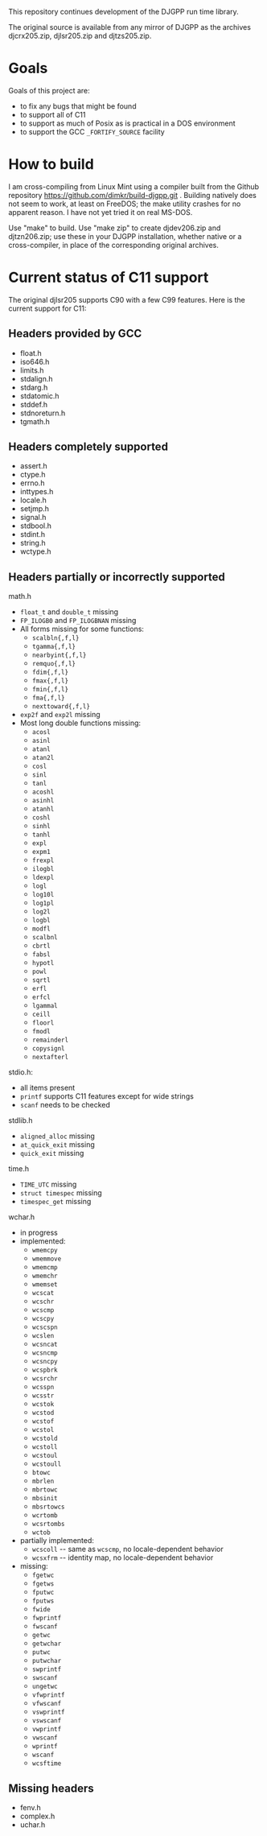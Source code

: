 This repository continues development of the DJGPP run time library.

The original source is available from any mirror of DJGPP as the archives
djcrx205.zip, djlsr205.zip and djtzs205.zip.

Goals
=====

Goals of this project are:

* to fix any bugs that might be found
* to support all of C11
* to support as much of Posix as is practical in a DOS environment
* to support the GCC `_FORTIFY_SOURCE` facility

How to build
============

I am cross-compiling from Linux Mint using a compiler built from the Github
repository https://github.com/dimkr/build-djgpp.git . Building natively does
not seem to work, at least on FreeDOS; the make utility crashes for no apparent
reason. I have not yet tried it on real MS-DOS.

Use "make" to build. Use "make zip" to create djdev206.zip and djtzn206.zip;
use these in your DJGPP installation, whether native or a cross-compiler, in
place of the corresponding original archives.

Current status of C11 support
=============================

The original djlsr205 supports C90 with a few C99 features. Here is the current
support for C11:

Headers provided by GCC
-----------------------
* float.h
* iso646.h
* limits.h
* stdalign.h
* stdarg.h
* stdatomic.h
* stddef.h
* stdnoreturn.h
* tgmath.h

Headers completely supported
----------------------------
* assert.h
* ctype.h
* errno.h
* inttypes.h
* locale.h
* setjmp.h
* signal.h
* stdbool.h
* stdint.h
* string.h
* wctype.h

Headers partially or incorrectly supported
------------------------------------------
math.h
* `float_t` and `double_t` missing
* `FP_ILOGB0` and `FP_ILOGBNAN` missing
* All forms missing for some functions:
  * `scalbln{,f,l}`
  * `tgamma{,f,l}`
  * `nearbyint{,f,l}`
  * `remquo{,f,l}`
  * `fdim{,f,l}`
  * `fmax{,f,l}`
  * `fmin{,f,l}`
  * `fma{,f,l}`
  * `nexttoward{,f,l}`
* `exp2f` and `exp2l` missing
* Most long double functions missing:
  * `acosl`
  * `asinl`
  * `atanl`
  * `atan2l`
  * `cosl`
  * `sinl`
  * `tanl`
  * `acoshl`
  * `asinhl`
  * `atanhl`
  * `coshl`
  * `sinhl`
  * `tanhl`
  * `expl`
  * `expm1`
  * `frexpl`
  * `ilogbl`
  * `ldexpl`
  * `logl`
  * `log10l`
  * `log1pl`
  * `log2l`
  * `logbl`
  * `modfl`
  * `scalbnl`
  * `cbrtl`
  * `fabsl`
  * `hypotl`
  * `powl`
  * `sqrtl`
  * `erfl`
  * `erfcl`
  * `lgammal`
  * `ceill`
  * `floorl`
  * `fmodl`
  * `remainderl`
  * `copysignl`
  * `nextafterl`

stdio.h:
* all items present
* `printf` supports C11 features except for wide strings
* `scanf` needs to be checked

stdlib.h
* `aligned_alloc` missing
* `at_quick_exit` missing
* `quick_exit` missing

time.h
* `TIME_UTC` missing
* `struct timespec` missing
* `timespec_get` missing

wchar.h
* in progress
* implemented:
  * `wmemcpy`
  * `wmemmove`
  * `wmemcmp`
  * `wmemchr`
  * `wmemset`
  * `wcscat`
  * `wcschr`
  * `wcscmp`
  * `wcscpy`
  * `wcscspn`
  * `wcslen`
  * `wcsncat`
  * `wcsncmp`
  * `wcsncpy`
  * `wcspbrk`
  * `wcsrchr`
  * `wcsspn`
  * `wcsstr`
  * `wcstok`
  * `wcstod`
  * `wcstof`
  * `wcstol`
  * `wcstold`
  * `wcstoll`
  * `wcstoul`
  * `wcstoull`
  * `btowc`
  * `mbrlen`
  * `mbrtowc`
  * `mbsinit`
  * `mbsrtowcs`
  * `wcrtomb`
  * `wcsrtombs`
  * `wctob`
* partially implemented:
  * `wcscoll` -- same as `wcscmp`, no locale-dependent behavior
  * `wcsxfrm` -- identity map, no locale-dependent behavior
* missing:
  * `fgetwc`
  * `fgetws`
  * `fputwc`
  * `fputws`
  * `fwide`
  * `fwprintf`
  * `fwscanf`
  * `getwc`
  * `getwchar`
  * `putwc`
  * `putwchar`
  * `swprintf`
  * `swscanf`
  * `ungetwc`
  * `vfwprintf`
  * `vfwscanf`
  * `vswprintf`
  * `vswscanf`
  * `vwprintf`
  * `vwscanf`
  * `wprintf`
  * `wscanf`
  * `wcsftime`

Missing headers
---------------
* fenv.h
* complex.h
* uchar.h
